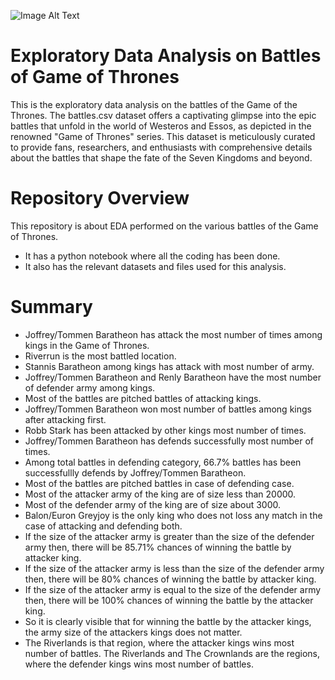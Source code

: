 ![Image Alt Text](https://github.com/GayasuddinMohd/Exploratory-Data-Analysis-on-Battles-of-Game-of-Thrones-/blob/main/Battles%20of%20Game%20of%20Thrones%20image.jpg?raw=true)

# Exploratory Data Analysis on Battles of Game of Thrones
This is the exploratory data analysis on the battles of the Game of the Thrones. The battles.csv dataset offers a captivating glimpse into the epic battles that unfold in the world of Westeros and Essos, as depicted in the renowned "Game of Thrones" series. This dataset is meticulously curated to provide fans, researchers, and enthusiasts with comprehensive details about the battles that shape the fate of the Seven Kingdoms and beyond.

# Repository Overview
This repository is about EDA performed on the various battles of the Game of Thrones.
   - It has a python notebook where all the coding has been done.
   - It also has the relevant datasets and files used for this analysis.

# Summary
* Joffrey/Tommen Baratheon has attack the most number of times among kings in the Game of Thrones.
* Riverrun is the most battled location.
* Stannis Baratheon among kings has attack with most number of army.
* Joffrey/Tommen Baratheon and Renly Baratheon have the most number of defender army among kings.
* Most of the battles are pitched battles of attacking kings.
* Joffrey/Tommen Baratheon won most number of battles among kings after attacking first.
* Robb Stark has been attacked by other kings most number of times.
* Joffrey/Tommen Baratheon has defends successfully most number of times.
* Among total battles in defending category, 66.7% battles has been successfullly defends by Joffrey/Tommen Baratheon.
* Most of the battles are pitched battles in case of defending case.
* Most of the attacker army of the king are of size less than 20000.
* Most of the defender army of the king are of size about 3000.
* Balon/Euron Greyjoy is the only king who does not loss any match in the case of attacking and defending both.
* If the size of the attacker army is greater than the size of the defender army then, there will be 85.71% chances of winning the battle by attacker king.
* If the size of the attacker army is less than the size of the defender army then, there will be 80% chances of winning the battle by attacker king.
* If the size of the attacker army is equal to the size of the defender army then, there will be 100% chances of winning the battle by the attacker king.
* So it is clearly visible that for winning the battle by the attacker kings, the army size of the attackers kings does not matter.
* The Riverlands is that region, where the attacker kings wins most number of battles.
The Riverlands and The Crownlands are the regions, where the defender kings wins most number of battles.



